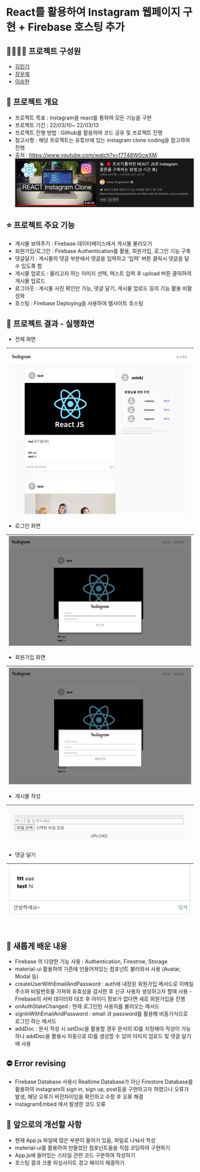 # React를 활용하여 Instagram 웹페이지 구현 + Firebase 호스팅 추가

## 👨‍👨‍👦‍👦 프로젝트 구성원
- [김민기](https://github.com/minki0415)
- [장우재](https://github.com/WoojaeJang)
- [이승현](https://github.com/IlearnML)


## 📑 프로젝트 개요
- 프로젝트 목표 : instagram을 react를 통하여 모든 기능을 구현
- 프로젝트 기간 : 22/03/10~ 22/03/13
- 프로젝트 진행 방법 : Github를 활용하여 코드 공유 및 프로젝트 진행
- 참고사항 : 해당 프로젝트는 유튜브에 있는 instagram clone coding을 참고하여 진행
- 출처 : https://www.youtube.com/watch?v=f7T48W0cwXM
  ![image](./README_images/01_project_source.png)


## ⭐ 프로젝트 주요 기능
- 게시물 보여주기 : Firebase 데이터베이스에서 게시물 불러오기
- 회원가입/로그인 : Firebase Authentication를 활용, 회원가입, 로그인 기능 구축
- 댓글달기 : 게시물의 댓글 부분에서 댓글을 입력하고 '입력' 버튼 클릭시 댓글을 달 수 있도록 함
- 게시물 업로드 : 올리고자 하는 이미지 선택, 텍스트 입력 후 upload 버튼 클릭하여 게시물 업로드
- 로그아웃 : 게시물 사진 확인만 가능, 댓글 달기, 게시물 업로드 등의 기능 활용 비활성화
- 호스팅 : Firebase Deploying을 사용하여 웹사이트 호스팅 


## 🎀 프로젝트 결과 - 실행화면

- 전체 화면

|![image](./README_images/02_full_screen.png)|
|---|


- 로그인 화면
  
|![image](./README_images/03_login.png)|
|---|

- 회원가입 화면

|![image](./README_images/04_sign_up.png)|
|---|

- 게시물 작성

|![image](./README_images/05_upload.png)|
|---|

- 댓글 달기

|![image](./README_images/06_caption.png)|
|---|

<br/>

## 💎 새롭게 배운 내용
- Firebase 의 다양한 기능 사용 : Authentication, Firestroe, Storage
- material-ui 활용하여 기존에 만들어져있는 컴포넌트 불러와서 사용 (Avatar, Modal 등)
- createUserWithEmailAndPassword : auth에 내장된 회원가입 메서드로 이메일 주소와 비밀번호를 가져와 유효성을 검사한 후 신규 사용자 생성하고자 할때 사용 - Firebase의 서버 데이터와 대조 후 아이디 정보가 없다면 새로 회원가입을 진행
- onAuthStateChanged : 현재 로그인된 사용자를 불러오는 메서드
- signInWithEmailAndPassword : email 과 password를 활용해 비동기식으로 로그인 하는 메서드
- addDoc : 문서 작성 시 setDoc을 활용할 경우 문서의 ID를 지정해야 작성이 가능하나 addDoc을 활용시 자동으로 ID를 생성할 수 있어 이미지 업로드 및 댓글 달기에 사용

## ⛔ Error revising
- Firebase Database 사용시 Realtime Database가 아닌 Firestore Database를 활용하여 instagram의 sign in, sign up, post등을 구현하고자 하였으나 오류가 발생, 해당 오류가 버전차이임을 확인하고 수정 후 오류 해결
- instagramEmbed 에서 발생한 코드 오류

## 🔧 앞으로의 개선할 사항
- 현재 App.js 파일에 많은 부분이 들어가 있음, 파일로 나눠서 작성
- material-ui를 활용하여 만들었던 컴포넌트들을 직접 코딩하여 구현하기
- App.js에 들어있는 스타일 관련 코드 구분하여 작성하기
- 호스팅 결과 크롬 피싱사이트 경고 페이지 해결하기

